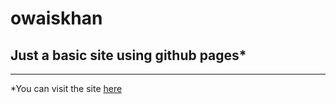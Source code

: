 # owaiskhan
## Just a basic site using github pages*
---
*You can visit the site [here](https://kowais915.github.io/owaiskhan/)
